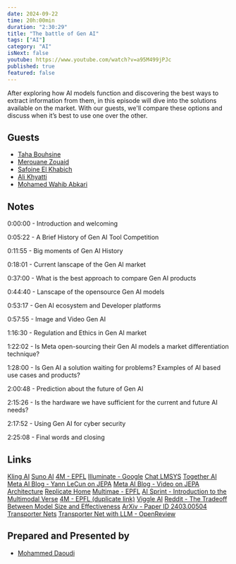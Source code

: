 ```yaml
---
date: 2024-09-22
time: 20h:00min
duration: "2:30:29"
title: "The battle of Gen AI"
tags: ["AI"]
category: "AI"
isNext: false
youtube: https://www.youtube.com/watch?v=a95M499jPJc
published: true
featured: false
---
```


After exploring how AI models function and discovering the best ways to extract information from them, in this episode will dive into the solutions available on the market. With our guests, we'll compare these options and discuss when it’s best to use one over the other. 

## Guests

- [Taha Bouhsine](https://twitter.com/Tahabsn)
- [Merouane Zouaid](https://x.com/merouanezouaid)
- [Safoine El Khabich](https://www.linkedin.com/in/safoinme)
- [Ali Khyatti](https://www.linkedin.com/in/khyatti-ali/)
- [Mohamed Wahib Abkari](https://x.com/wahibonae)

## Notes

0:00:00 - Introduction and welcoming

0:05:22 - A Brief History of Gen AI Tool Competition

0:11:55 - Big moments of Gen AI History 

0:18:01 - Current lanscape of the Gen AI market

0:37:00 - What is the best approach to compare Gen AI products

0:44:40 - Lanscape of the opensource Gen AI models

0:53:17 - Gen AI ecosystem and Developer platforms

0:57:55 - Image and Video Gen AI

1:16:30 - Regulation and Ethics in Gen AI market  

1:22:02 - Is Meta open-sourcing their Gen AI models a market differentiation technique? 

1:28:00 - Is Gen AI a solution waiting for problems? Examples of AI based use cases and products?

2:00:48 - Prediction about the future of Gen AI

2:15:26 - Is the hardware we have sufficient for the current and future AI needs?

2:17:52 - Using Gen AI for cyber security

2:25:08 - Final words and closing

## Links

[Kling AI](https://kling.ai)
[Suno AI](https://suno.ai)
[4M - EPFL](https://4m.epfl.ch/)
[Illuminate - Google](https://illuminate.google.com/)
[Chat LMSYS](https://chat.lmsys.org/)
[Together AI](https://www.together.ai/)
[Meta AI Blog - Yann LeCun on JEPA](https://ai.meta.com/blog/yann-lecun-ai-model-i-jepa/)
[Meta AI Blog - Video on JEPA Architecture](https://ai.meta.com/blog/v-jepa-yann-lecun-ai-model-video-joint-embedding-predictive-architecture/)
[Replicate Home](https://replicate.com/home)
[Multimae - EPFL](https://multimae.epfl.ch/)
[AI Sprint - Introduction to the Multimodal Verse](https://blog.mlnomads.com/aisprint-i-intro-to-the-multimodal-verse)
[4M - EPFL (duplicate link)](https://4m.epfl.ch/)
[Viggle AI](https://viggle.ai/home)
[Reddit - The Tradeoff Between Model Size and Effectiveness](https://www.reddit.com/r/LocalLLaMA/comments/16df70w/the_tradeoff_between_model_size_and_effectiveness/)
[ArXiv - Paper ID 2403.00504](https://arxiv.org/abs/2403.00504)
[Transporter Nets](https://transporternets.github.io/)
[Transporter Net with LLM - OpenReview](https://openreview.net/pdf?id=cbVnJa4l2o)

## Prepared and Presented by

- [Mohammed Daoudi](https://www.iduoad.com)
